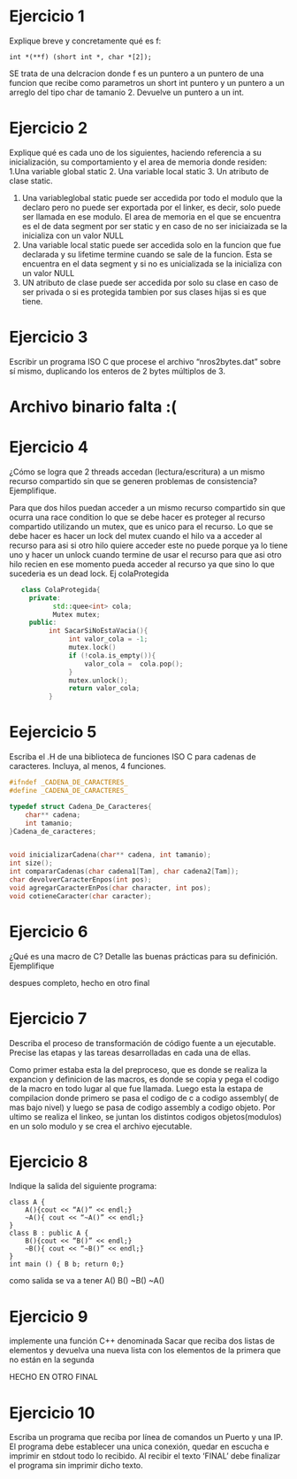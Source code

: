 # Ejercicio 1 
Explique breve y concretamente qué es f:

`int *(**f) (short int *, char *[2]);`

SE trata de una delcracion donde f es un puntero a un puntero de una funcion que recibe como parametros un short int puntero y un puntero a un arreglo del tipo 
char de tamanio 2. Devuelve un puntero a un int.

# Ejercicio 2
Explique qué es cada uno de los siguientes, haciendo referencia a su inicialización, su comportamiento y el area de memoria donde residen: 
   1.Una variable global static 
   2. Una variable local static 
   3. Un atributo de clase static.
   
1. Una variableglobal static puede ser accedida por todo el modulo que la declaro pero no puede ser exportada por el linker, es decir, solo puede ser llamada
en ese modulo. El area de memoria en el que se encuentra es el de data segment por ser static y en caso de no ser iniciaizada se la inicializa con un valor NULL
2. Una variable local static puede ser accedida solo en la funcion que fue declarada y su lifetime termine cuando se sale de la funcion. Esta se encuentra en el data 
segment y si no es unicializada se la inicializa con un valor NULL
3. UN atributo de clase puede ser accedida por solo su clase en caso de ser privada o si es protegida tambien por sus clases hijas si es que tiene. 

# Ejercicio 3
 Escribir un programa ISO C que procese el archivo “nros2bytes.dat” sobre sí mismo, duplicando los enteros de 2 bytes múltiplos de 3.
 
 # Archivo binario falta :(
 
# Ejercicio 4
 ¿Cómo se logra que 2 threads accedan (lectura/escritura) a un mismo recurso compartido sin que se generen problemas de consistencia? Ejemplifique.
 
 Para que dos hilos puedan acceder a un mismo recurso compartido sin que ocurra una race condition lo que se debe hacer es proteger al recurso compartido utilizando 
 un mutex, que es unico para el recurso. Lo que se debe hacer es hacer un lock del mutex cuando el hilo va a acceder al recurso para asi si otro hilo quiere acceder 
 este no puede porque ya lo tiene uno y hacer un unlock cuando termine de usar el recurso para que asi otro hilo recien en ese momento pueda acceder al recurso ya 
 que sino lo que sucederia es un dead lock. Ej colaProtegida
 ```C++
    class ColaProtegida{
      private:
            std::quee<int> cola;
            Mutex mutex;
      public:
           int SacarSiNoEstaVacia(){
                int valor_cola = -1;
                mutex.lock()
                if (!cola.is_empty()){
                    valor_cola =  cola.pop();
                }
                mutex.unlock();
                return valor_cola;
           }
 ```
 # Eejercicio 5
Escriba el .H de una biblioteca de funciones ISO C para cadenas de caracteres. Incluya, al menos, 4 funciones.
```C
#ifndef _CADENA_DE_CARACTERES_
#define _CADENA_DE_CARACTERES_

typedef struct Cadena_De_Caracteres{
    char** cadena;
    int tamanio;
}Cadena_de_caracteres;


void inicializarCadena(char** cadena, int tamanio);
int size();
int compararCadenas(char cadena1[Tam], char cadena2[Tam]);
char devolverCaracterEnpos(int pos);
void agregarCaracterEnPos(char character, int pos);
void cotieneCaracter(char caracter);
```
# Ejercicio 6
¿Qué es una macro de C? Detalle las buenas prácticas para su definición. Ejemplifique

despues completo, hecho en otro final

# Ejercicio 7
Describa el proceso de transformación de código fuente a un ejecutable. Precise las etapas y las tareas desarrolladas en cada una de ellas.

Como primer estaba esta la del preproceso, que es donde se realiza la expancion y definicion de las macros, es donde se copia y pega el codigo de la macro 
en todo lugar al que fue llamada. Luego esta la estapa de compilacion donde primero se pasa el codigo de c a codigo assembly( de mas bajo nivel) y luego se pasa
de codigo assembly a codigo objeto. Por ultimo se realiza el linkeo, se juntan los distintos codigos objetos(modulos) en un solo modulo y se crea el archivo 
ejecutable.

# Ejercicio 8
 Indique la salida del siguiente programa:
```
class A {
    A(){cout << “A()” << endl;}
    ~A(){ cout << “~A()” << endl;}
}
class B : public A {
    B(){cout << “B()” << endl;}
    ~B(){ cout << “~B()” << endl;}
}
int main () { B b; return 0;}
```
como salida se va a tener 
A()
B()
~B()
~A()
# Ejercicio 9
implemente una función C++ denominada Sacar que reciba dos listas de elementos y devuelva una nueva lista con los elementos de la primera que no están en la 
segunda 

HECHO EN OTRO FINAL

# Ejercicio 10
Escriba un programa que reciba por línea de comandos un Puerto y una IP. El programa debe establecer una unica conexión, quedar en escucha e imprimir en 
stdout todo lo recibido. Al recibir el texto ‘FINAL’ debe finalizar el programa sin imprimir dicho texto.
